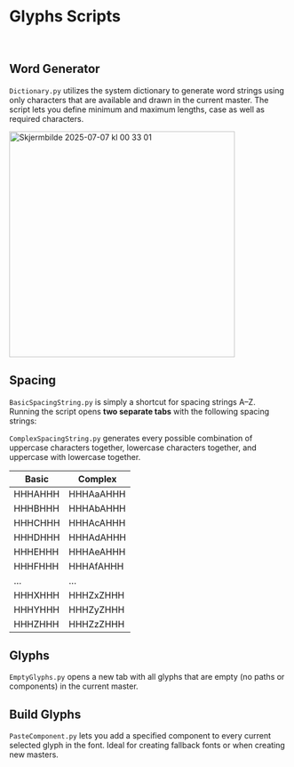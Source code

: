 # Glyphs Scripts
<br>

## **Word Generator**

`Dictionary.py` utilizes the system dictionary to generate word strings using only characters that are available and drawn in the current master. The script lets you define minimum and maximum lengths, case as well as required characters. <br>

<img width="406" alt="Skjermbilde 2025-07-07 kl  00 33 01" src="https://github.com/user-attachments/assets/8de857ce-33d6-4b60-a1b3-c78e56de7f8f" />


## **Spacing**

`BasicSpacingString.py` is simply a shortcut for spacing strings A–Z.  
Running the script opens **two separate tabs** with the following spacing strings:

`ComplexSpacingString.py` generates every possible combination of uppercase characters together, lowercase characters together, and uppercase with lowercase together.

| Basic    | Complex     |
|----------|-------------|
| HHHAHHH  | HHHAaAHHH   |
| HHHBHHH  | HHHAbAHHH   |
| HHHCHHH  | HHHAcAHHH   |
| HHHDHHH  | HHHAdAHHH   |
| HHHEHHH  | HHHAeAHHH   |
| HHHFHHH  | HHHAfAHHH   |
| …        | …           |
| HHHXHHH  | HHHZxZHHH   |
| HHHYHHH  | HHHZyZHHH   |
| HHHZHHH  | HHHZzZHHH   |


## **Glyphs**

`EmptyGlyphs.py` opens a new tab with all glyphs that are empty (no paths or components) in the current master.

## **Build Glyphs**

`PasteComponent.py` lets you add a specified component to every current selected glyph in the font. Ideal for creating fallback fonts or when creating new masters.